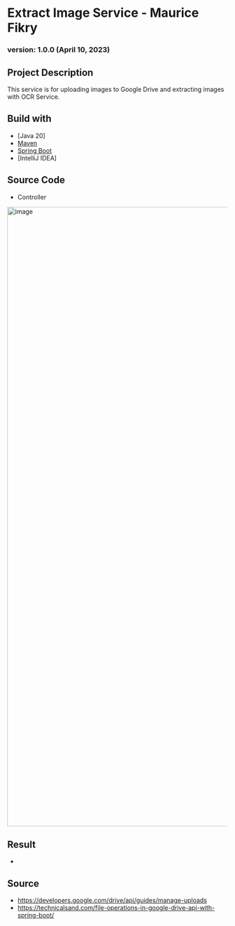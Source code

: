 # Extract Image Service - Maurice Fikry
### version: 1.0.0 (April 10, 2023)

## Project Description

This service is for uploading images to Google Drive and extracting images with OCR Service.

## Build with
- [Java 20]
- [Maven](https://maven.apache.org/)
- [Spring Boot](https://spring.io/projects/spring-boot)
- [IntelliJ IDEA]

## Source Code

- Controller
<img width="1414" alt="image" src="https://user-images.githubusercontent.com/15353434/230911388-9dc76688-28be-47e7-b9fd-2358dd770a98.png">

## Result
-


## Source
- https://developers.google.com/drive/api/guides/manage-uploads
- https://technicalsand.com/file-operations-in-google-drive-api-with-spring-boot/





